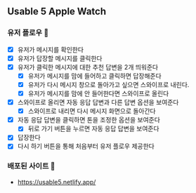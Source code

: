 ## Usable 5 Apple Watch

### 유저 플로우 🎁
- [x] 유저가 메시지를 확인한다
- [x] 유저가 답장할 메시지를 클릭한다
- [x] 유저가 클릭한 메시지에 대한 추천 답변을 2개 띄워준다
    - [x] 유저가 메시지를 맘에 들어하고 클릭하면 답장해준다
    - [x] 유저가 다시 메시지 창으로 돌아가고 싶으면 스와이프로 내린다. 
    - [x] 유저가 메시지를 맘에 안 들어한다면 스와이프로 올린다
- [x] 스와이프로 올리면 자동 응답 답변과 다른 답변 옵션을 보여준다
    - [x] 스와이프로 내리면 다시 메시지 화면으로 돌아간다
- [x] 자동 응답 답변을 클릭하면 톤을 조정한 옵션을 보여준다
    - [x] 뒤로 가기 버튼을 누르면 자동 응답 답변을 보여준다
- [x] 답장한다
- [x] 다시 하기 버튼을 통해 처음부터 유저 플로우 제공한다

### 배포된 사이트 🎉
- https://usable5.netlify.app/
